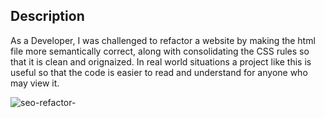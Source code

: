 <SEO-Refactor->

## Description

As a Developer, I was challenged to refactor a website by making the html file more semantically correct, along with consolidating the CSS rules so that it is clean and orignaized.
In real world situations a project like this is useful so that the code is easier to read and understand for anyone who may view it. 

![seo-refactor-](https://github.com/AnnaC0rmier/SEO-Refactor-/assets/149715329/dff1061b-6654-4237-964c-004c0f5eb9e7)



